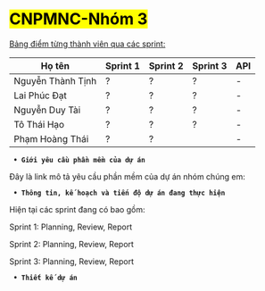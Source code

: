 # <mark> CNPMNC-Nhóm 3 </mark>
<ins> Bảng điểm từng thành viên qua các sprint: </code>

| Họ tên | Sprint 1 | Sprint 2 | Sprint 3 | API |
|---|---|---|---|---|
| Nguyễn Thành Tịnh | ? | ? | ? | - |
| Lai Phúc Đạt | ? | ? | ? | - |
| Nguyễn Duy Tài | ? | ? | ? | - |
| Tô Thái Hạo | ? | ? | ? | - |
| Phạm Hoàng Thái | ? | ? |  | - |
 
<b><code> • Giới yêu cầu phần mềm của dự án </code></b>


Đây là link mô tả yêu cầu phần mềm của dự án nhóm chúng em: 


<b><Code> • Thông tin, kế hoạch và tiến độ dự án đang thực hiện </code></b>



Hiện tại các sprint đang có bao gồm: 

Sprint 1:
Planning, Review, Report 

Sprint 2:
Planning, Review, Report 

Sprint 3:
Planning, Review, Report 

<b><Code> • Thiết kế dự án </code></b>

